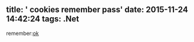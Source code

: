 title: ' cookies remember pass'
date: 2015-11-24 14:42:24
tags:  .Net
---

remember:[ok](http://7xl2ye.com1.z0.glb.clouddn.com/cookies记住密码.rar)